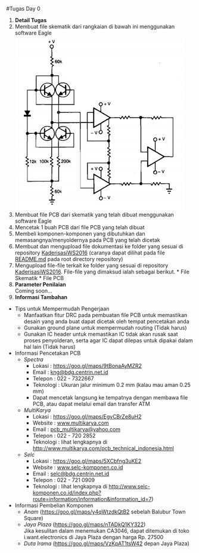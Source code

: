#Tugas Day 0
1. **Detail Tugas**
  1. Membuat file skematik dari rangkaian di bawah ini menggunakan software Eagle
  ![Image of Yaktocat](https://github.com/WorkshopHMEITB/KaderisasiWS2016/blob/master/assets/images/circuit.PNG)
  2. Membuat file PCB dari skematik yang telah dibuat menggunakan software Eagle
  3. Mencetak 1 buah PCB dari file PCB yang telah dibuat
  4. Membeli komponen-komponen yang dibutuhkan dan memasangnya/menyoldernya pada PCB yang telah dicetak
  5. Membuat dan mengupload file dokumentasi ke folder yang sesuai di repository [KaderisasiWS2016](https://github.com/WorkshopHMEITB/KaderisasiWS2016) (caranya dapat dilihat pada file [README.md](https://github.com/WorkshopHMEITB/KaderisasiWS2016/blob/master/README.md) pada root directory repository)
  6. Mengupload file-file terkait ke folder yang sesuai di repository [KaderisasiWS2016](https://github.com/WorkshopHMEITB/KaderisasiWS2016). File-file yang dimaksud ialah sebagai berikut.
    * File Skematik
    * File PCB
2. **Parameter Penilaian**<br  />
  Coming soon...
3. **Informasi Tambahan**
  * Tips untuk Mempermudah Pengerjaan
    * Manfaatkan fitur DRC pada pembuatan file PCB untuk memastikan desain yang anda buat dapat dicetak oleh tempat pencetakan anda
    * Gunakan ground plane untuk mempermudah routing (Tidak harus)
    * Gunakan IC header untuk memastikan IC tidak akan rusak saat proses penyolderan, serta agar IC dapat dilepas untuk dipakai dalam hal lain (Tidak harus)
  * Informasi Pencetakan PCB
    * *Spectra* 
      * Lokasi : https://goo.gl/maps/9tBonaAyMZR2
      * Email : kng@bdg.centrin.net.id
      * Telepon : 022 - 7322667
      * Teknologi : Ukuran jalur minimum 0.2 mm (kalau mau aman 0.25 mm)
      * Dapat mencetak langsung ke tempatnya dengan membawa file PCB, atau dapat melalui email dan transfer ATM
    * *MultiKarya* 
      * Lokasi : https://goo.gl/maps/EgyCBrZe8uH2
      * Website : www.multikarya.com
      * Email : pcb_multikarya@yahoo.com
      * Telepon : 022 - 720 2852
      * Teknologi : lihat lengkapnya di http://www.multikarya.com/pcb_technical_indonesia.html
    * *Selc* 
      * Lokasi : https://goo.gl/maps/5XCbfng3uKE2
      * Website : www.selc-komponen.co.id
      * Email : selc@bdg.centrin.net.id
      * Telepon : 022 - 721 0909
      * Teknologi : lihat lengkapnya di http://www.selc-komponen.co.id/index.php?route=information/information&information_id=7)
  * Informasi Pembelian Komponen
    * *Anam* (https://goo.gl/maps/y4qWtzdkQtB2 sebelah Balubur Town Square)
    * *Jaya Plaza* (https://goo.gl/maps/nTADkQ1KY322)<br  />
    Jika kesulitan dalam menemukan CA3046, dapat ditemukan di toko i.want.electronics di Jaya Plaza dengan harga Rp. 27500
    * *Duta Irama* (https://goo.gl/maps/VzKpAT1tsW42 depan Jaya Plaza)
